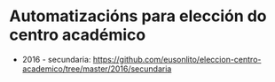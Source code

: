 # Automatizacións para elección do centro académico

* 2016 - secundaria: https://github.com/eusonlito/eleccion-centro-academico/tree/master/2016/secundaria
